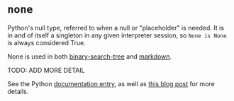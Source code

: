 # `none`

Python's null type, referred to when a null or "placeholder" is needed. It is in and of itself a singleton in any given interpreter session, so `None is None` is always considered True.

None is used in both [binary-search-tree][binary-search-tree] and [markdown][markdown].

TODO: ADD MORE DETAIL

See the Python [documentation entry][keyword-none-docs], as well as [this blog post][keyword-none-etymology] for more details.

[binary-search-tree]: ../../exercise-concepts/binary-search-tree.md
[markdown]: ../../exercise-concepts/markdown.md
[keyword-none-docs]: https://docs.python.org/3/library/stdtypes.html#the-null-object
[keyword-none-etymology]: https://yawpitchroll.com/posts/the-35-words-you-need-to-python/#none
